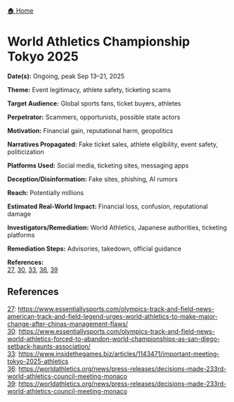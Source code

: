 <a href="{{ '/' | relative_url }}" class="home-button">🏠 Home</a>

# World Athletics Championship Tokyo 2025

**Date(s):** Ongoing, peak Sep 13–21, 2025

**Theme:** Event legitimacy, athlete safety, ticketing scams

**Target Audience:** Global sports fans, ticket buyers, athletes

**Perpetrator:** Scammers, opportunists, possible state actors

**Motivation:** Financial gain, reputational harm, geopolitics

**Narratives Propagated:** Fake ticket sales, athlete eligibility, event safety, politicization

**Platforms Used:** Social media, ticketing sites, messaging apps

**Deception/Disinformation:** Fake sites, phishing, AI rumors

**Reach:** Potentially millions

**Estimated Real-World Impact:** Financial loss, confusion, reputational damage

**Investigators/Remediation:** World Athletics, Japanese authorities, ticketing platforms

**Remediation Steps:** Advisories, takedown, official guidance

**References:**  
[27](https://www.essentiallysports.com/olympics-track-and-field-news-american-track-and-field-legend-urges-world-athletics-to-make-major-change-after-chinas-management-flaws/), [30](https://www.essentiallysports.com/olympics-track-and-field-news-world-athletics-forced-to-abandon-world-championships-as-san-diego-setback-haunts-association/), [33](https://www.insidethegames.biz/articles/1143471/important-meeting-tokyo-2025-athletics), [36](https://worldathletics.org/news/press-releases/decisions-made-233rd-world-athletics-council-meeting-monaco), [39](https://worldathletics.org/news/press-releases/decisions-made-233rd-world-athletics-council-meeting-monaco)

## References

[27](https://www.essentiallysports.com/olympics-track-and-field-news-american-track-and-field-legend-urges-world-athletics-to-make-major-change-after-chinas-management-flaws/): https://www.essentiallysports.com/olympics-track-and-field-news-american-track-and-field-legend-urges-world-athletics-to-make-major-change-after-chinas-management-flaws/  
[30](https://www.essentiallysports.com/olympics-track-and-field-news-world-athletics-forced-to-abandon-world-championships-as-san-diego-setback-haunts-association/): https://www.essentiallysports.com/olympics-track-and-field-news-world-athletics-forced-to-abandon-world-championships-as-san-diego-setback-haunts-association/  
[33](https://www.insidethegames.biz/articles/1143471/important-meeting-tokyo-2025-athletics): https://www.insidethegames.biz/articles/1143471/important-meeting-tokyo-2025-athletics  
[36](https://worldathletics.org/news/press-releases/decisions-made-233rd-world-athletics-council-meeting-monaco): https://worldathletics.org/news/press-releases/decisions-made-233rd-world-athletics-council-meeting-monaco  
[39](https://worldathletics.org/news/press-releases/decisions-made-233rd-world-athletics-council-meeting-monaco): https://worldathletics.org/news/press-releases/decisions-made-233rd-world-athletics-council-meeting-monaco
